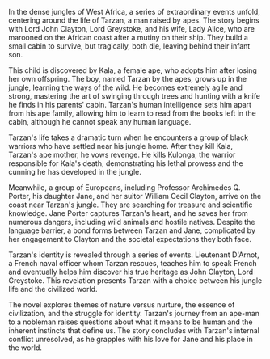 In the dense jungles of West Africa, a series of extraordinary events unfold, centering around the life of Tarzan, a man raised by apes. The story begins with Lord John Clayton, Lord Greystoke, and his wife, Lady Alice, who are marooned on the African coast after a mutiny on their ship. They build a small cabin to survive, but tragically, both die, leaving behind their infant son.

This child is discovered by Kala, a female ape, who adopts him after losing her own offspring. The boy, named Tarzan by the apes, grows up in the jungle, learning the ways of the wild. He becomes extremely agile and strong, mastering the art of swinging through trees and hunting with a knife he finds in his parents' cabin. Tarzan's human intelligence sets him apart from his ape family, allowing him to learn to read from the books left in the cabin, although he cannot speak any human language.

Tarzan's life takes a dramatic turn when he encounters a group of black warriors who have settled near his jungle home. After they kill Kala, Tarzan's ape mother, he vows revenge. He kills Kulonga, the warrior responsible for Kala's death, demonstrating his lethal prowess and the cunning he has developed in the jungle.

Meanwhile, a group of Europeans, including Professor Archimedes Q. Porter, his daughter Jane, and her suitor William Cecil Clayton, arrive on the coast near Tarzan's jungle. They are searching for treasure and scientific knowledge. Jane Porter captures Tarzan's heart, and he saves her from numerous dangers, including wild animals and hostile natives. Despite the language barrier, a bond forms between Tarzan and Jane, complicated by her engagement to Clayton and the societal expectations they both face.

Tarzan's identity is revealed through a series of events. Lieutenant D'Arnot, a French naval officer whom Tarzan rescues, teaches him to speak French and eventually helps him discover his true heritage as John Clayton, Lord Greystoke. This revelation presents Tarzan with a choice between his jungle life and the civilized world.

The novel explores themes of nature versus nurture, the essence of civilization, and the struggle for identity. Tarzan's journey from an ape-man to a nobleman raises questions about what it means to be human and the inherent instincts that define us. The story concludes with Tarzan's internal conflict unresolved, as he grapples with his love for Jane and his place in the world.
